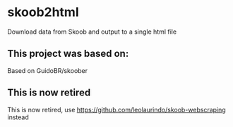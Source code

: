 # skoob2html
Download data from Skoob and output to a single html file

## This project was based on:

Based on GuidoBR/skoober

## This is now retired

This is now retired, use https://github.com/leolaurindo/skoob-webscraping instead
